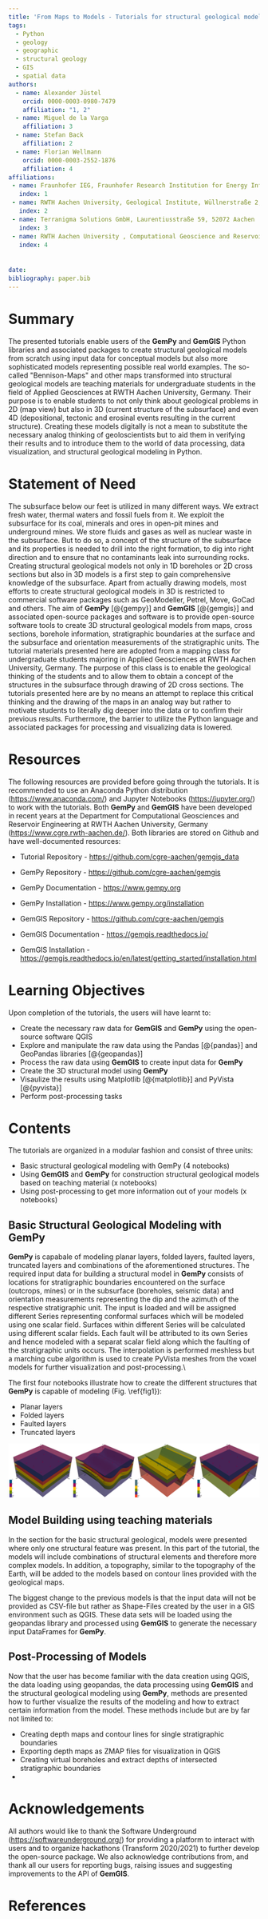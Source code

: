 ```yaml
---
title: 'From Maps to Models - Tutorials for structural geological modeling'
tags:
  - Python
  - geology 
  - geographic
  - structural geology
  - GIS
  - spatial data
authors:
  - name: Alexander Jüstel
    orcid: 0000-0003-0980-7479
    affiliation: "1, 2"
  - name: Miguel de la Varga
    affiliation: 3
  - name: Stefan Back
    affiliation: 2
  - name: Florian Wellmann
    orcid: 0000-0003-2552-1876
    affiliation: 4
affiliations:
 - name: Fraunhofer IEG, Fraunhofer Research Institution for Energy Infrastructures and Geothermal Systems, Kockerellstraße 17, 52062 Aachen, Germany
   index: 1
 - name: RWTH Aachen University, Geological Institute, Wüllnerstraße 2, 52062 Aachen, Germnany
   index: 2
 - name: Terranigma Solutions GmbH, Laurentiusstraße 59, 52072 Aachen
   index: 3
 - name: RWTH Aachen University , Computational Geoscience and Reservoir Engineering, Wüllnerstraße 2, 52062 Aachen, Germany
   index: 4


date: 
bibliography: paper.bib
---
```


# Summary

The presented tutorials enable users of the **GemPy** and **GemGIS** Python libraries and associated packages to create structural geological models from scratch using input data for conceptual models but also more sophisticated models representing possible real world examples. The so-called "Bennison-Maps" and other maps transformed into structural geological models are teaching materials for undergraduate students in the field of Applied Geosciences at RWTH Aachen University, Germany. Their purpose is to enable students to not only think about geological problems in 2D (map view) but also in 3D (current structure of the subsurface) and even 4D (depositional, tectonic and erosinal events resulting in the current structure). Creating these models digitally is not a mean to substitute the necessary analog thinking of geoloscientists but to aid them in verifying their results and to introduce them to the world of data processing, data visualization, and structural geological modeling in Python.


# Statement of Need 

The subsurface below our feet is utilized in many different ways. We extract fresh water, thermal waters and fossil fuels from it. We exploit the subsurface for its coal, minerals and ores in open-pit mines and underground mines. We store fluids and gases as well as nuclear waste in the subsurface. But to do so, a concept of the structure of the subsurface and its properties is needed to drill into the right formation, to dig into right direction and to ensure that no contaminants leak into surrounding rocks. Creating structural geological models not only in 1D boreholes or 2D cross sections but also in 3D models is a first step to gain comprehensive knowledge of the subsurface. Apart from actually drawing models, most efforts to create structural geological models in 3D is restricted to commercial software packages such as GeoModeller, Petrel, Move, GoCad and others. The aim of **GemPy** [@{gempy}] and **GemGIS** [@{gemgis}] and associated open-source packages and software is to provide open-source software tools to create 3D structural geological models from maps, cross sections, borehole information, stratigraphic boundaries at the surface and the subsurface and orientation measurements of the stratigraphic units. The tutorial materials presented here are adopted from a mapping class for undergraduate students majoring in Applied Geosciences at RWTH Aachen University, Germany. The purpose of this class is to enable the geological thinking of the students and to allow them to obtain a concept of the structures in the subsurface through drawing of 2D cross sections. The tutorials presented here are by no means an attempt to replace this critical thinking and the drawing of the maps in an analog way but rather to motivate students to literally dig deeper into the data or to confirm their previous results. Furthermore, the barrier to utilize the Python language and associated packages for processing and visualizing data is lowered. 

# Resources
The following resources are provided before going through the tutorials. It is recommended to use an Anaconda Python distribution (https://www.anaconda.com/) and Jupyter Notebooks (https://jupyter.org/) to work with the tutorials. Both **GemPy** and **GemGIS** have been developed in recent years at the Department for Computational Geosciences and Reservoir Engineering at RWTH Aachen University, Germany (https://www.cgre.rwth-aachen.de/). Both libraries are stored on Github and have well-documented resources:

- Tutorial Repository - https://github.com/cgre-aachen/gemgis_data

- GemPy Repository - https://github.com/cgre-aachen/gemgis
- GemPy Documentation - https://www.gempy.org
- GemPy Installation - https://www.gempy.org/installation

- GemGIS Repository - https://github.com/cgre-aachen/gemgis
- GemGIS Documentation - https://gemgis.readthedocs.io/ 
- GemGIS Installation - https://gemgis.readthedocs.io/en/latest/getting_started/installation.html


# Learning Objectives

Upon completion of the tutorials, the users will have learnt to:
- Create the necessary raw data for **GemGIS** and **GemPy** using the open-source software QGIS
- Explore and manipulate the raw data using the Pandas [@{pandas}] and GeoPandas libraries [@{geopandas}]
- Process the raw data using **GemGIS** to create input data for **GemPy**
- Create the 3D structural model using **GemPy**
- Visaulize the results using Matplotlib [@{matplotlib}] and PyVista [@{pyvista}]
- Perform post-processing tasks 

# Contents

The tutorials are organized in a modular fashion and consist of three units:
- Basic structural geological modeling with GemPy (4 notebooks)
- Using **GemGIS** and **GemPy** for construction structural geological models based on teaching material (x notebooks)
- Using post-processing to get more information out of your models (x notebooks) 

## Basic Structural Geological Modeling with GemPy
**GemPy** is capabale of modeling planar layers, folded layers, faulted layers, truncated layers and combinations of the aforementioned structures. The required input data for building a structural model in **GemPy** consists of locations for stratigraphic boundaries encountered on the surface (outcrops, mines) or in the subsurface (boreholes, seismic data) and orientation measurements representing the dip and the azimuth of the respective stratigraphic unit. The input is loaded and will be assigned different Series representing conformal surfaces which will be modeled using one scalar field. Surfaces within different Series will be calculated using different scalar fields. Each fault will be attributed to its own Series and hence modeled with a separat scalar field along which the faulting of the stratigraphic units occurs. The interpolation is performed meshless but a marching cube algorithm is used to create PyVista meshes from the voxel models for further visualization and post-processing.\\

The first four notebooks illustrate how to create the different structures that **GemPy** is capable of modeling (Fig. \ref{fig1}): 
- Planar layers
- Folded layers
- Faulted layers
- Truncated layers

![Basic models representing planar layers, folded layers, faulted layers and truncated layers. \label{fig1}](./images/fig1.png)

## Model Building using teaching materials

In the section for the basic structural geological, models were presented where only one structural feature was present. In this part of the tutorial, the models will include combinations of structural elements and therefore more complex models. In addition, a topography, similar to the topography of the Earth, will be added to the models based on contour lines provided with the geological maps. 

The biggest change to the previous models is that the input data will not be provided as CSV-file but rather as Shape-Files created by the user in a GIS environment such as QGIS. These data sets will be loaded using the geopandas library and processed using **GemGIS** to generate the necessary input DataFrames for **GemPy**. 

## Post-Processing of Models

Now that the user has become familiar with the data creation using QGIS, the data loading using geopandas, the data processing using **GemGIS** and the structural geological modeling using **GemPy**, methods are presented how to further visualize the results of the modeling and how to extract certain information from the model. These methods include but are by far not limited to:

- Creating depth maps and contour lines for single stratigraphic boundaries
- Exporting depth maps as ZMAP files for visualization in QGIS
- Creating virtual boreholes and extract depths of intersected stratigraphic boundaries
- 


# Acknowledgements

All authors would like to thank the Software Underground (https://softwareunderground.org/) for providing a platform to interact with users and to organize hackathons (Transform 2020/2021) to further develop the open-source package. 
We also acknowledge contributions from, and thank all our users for reporting bugs, raising issues and suggesting improvements to the API of **GemGIS**. 

# References
